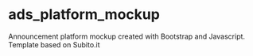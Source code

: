 # ads_platform_mockup

Announcement platform mockup created with Bootstrap and Javascript. Template based on Subito.it
